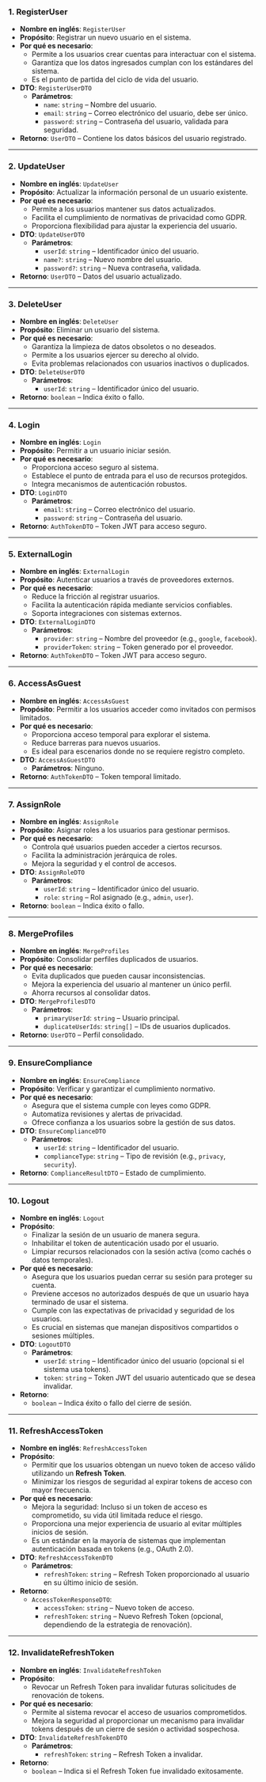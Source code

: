 ### **1. RegisterUser**

- **Nombre en inglés**: `RegisterUser`
- **Propósito**: Registrar un nuevo usuario en el sistema.
- **Por qué es necesario**:
    - Permite a los usuarios crear cuentas para interactuar con el sistema.
    - Garantiza que los datos ingresados cumplan con los estándares del sistema.
    - Es el punto de partida del ciclo de vida del usuario.
- **DTO**: `RegisterUserDTO`
    - **Parámetros**:
        - `name`: `string` – Nombre del usuario.
        - `email`: `string` – Correo electrónico del usuario, debe ser único.
        - `password`: `string` – Contraseña del usuario, validada para seguridad.
- **Retorno**: `UserDTO` – Contiene los datos básicos del usuario registrado.

---

### **2. UpdateUser**

- **Nombre en inglés**: `UpdateUser`
- **Propósito**: Actualizar la información personal de un usuario existente.
- **Por qué es necesario**:
    - Permite a los usuarios mantener sus datos actualizados.
    - Facilita el cumplimiento de normativas de privacidad como GDPR.
    - Proporciona flexibilidad para ajustar la experiencia del usuario.
- **DTO**: `UpdateUserDTO`
    - **Parámetros**:
        - `userId`: `string` – Identificador único del usuario.
        - `name?`: `string` – Nuevo nombre del usuario.
        - `password?`: `string` – Nueva contraseña, validada.
- **Retorno**: `UserDTO` – Datos del usuario actualizado.

---

### **3. DeleteUser**

- **Nombre en inglés**: `DeleteUser`
- **Propósito**: Eliminar un usuario del sistema.
- **Por qué es necesario**:
    - Garantiza la limpieza de datos obsoletos o no deseados.
    - Permite a los usuarios ejercer su derecho al olvido.
    - Evita problemas relacionados con usuarios inactivos o duplicados.
- **DTO**: `DeleteUserDTO`
    - **Parámetros**:
        - `userId`: `string` – Identificador único del usuario.
- **Retorno**: `boolean` – Indica éxito o fallo.

---

### **4. Login**

- **Nombre en inglés**: `Login`
- **Propósito**: Permitir a un usuario iniciar sesión.
- **Por qué es necesario**:
    - Proporciona acceso seguro al sistema.
    - Establece el punto de entrada para el uso de recursos protegidos.
    - Integra mecanismos de autenticación robustos.
- **DTO**: `LoginDTO`
    - **Parámetros**:
        - `email`: `string` – Correo electrónico del usuario.
        - `password`: `string` – Contraseña del usuario.
- **Retorno**: `AuthTokenDTO` – Token JWT para acceso seguro.

---

### **5. ExternalLogin**

- **Nombre en inglés**: `ExternalLogin`
- **Propósito**: Autenticar usuarios a través de proveedores externos.
- **Por qué es necesario**:
    - Reduce la fricción al registrar usuarios.
    - Facilita la autenticación rápida mediante servicios confiables.
    - Soporta integraciones con sistemas externos.
- **DTO**: `ExternalLoginDTO`
    - **Parámetros**:
        - `provider`: `string` – Nombre del proveedor (e.g., `google`, `facebook`).
        - `providerToken`: `string` – Token generado por el proveedor.
- **Retorno**: `AuthTokenDTO` – Token JWT para acceso seguro.

---

### **6. AccessAsGuest**

- **Nombre en inglés**: `AccessAsGuest`
- **Propósito**: Permitir a los usuarios acceder como invitados con permisos limitados.
- **Por qué es necesario**:
    - Proporciona acceso temporal para explorar el sistema.
    - Reduce barreras para nuevos usuarios.
    - Es ideal para escenarios donde no se requiere registro completo.
- **DTO**: `AccessAsGuestDTO`
    - **Parámetros**: Ninguno.
- **Retorno**: `AuthTokenDTO` – Token temporal limitado.

---

### **7. AssignRole**

- **Nombre en inglés**: `AssignRole`
- **Propósito**: Asignar roles a los usuarios para gestionar permisos.
- **Por qué es necesario**:
    - Controla qué usuarios pueden acceder a ciertos recursos.
    - Facilita la administración jerárquica de roles.
    - Mejora la seguridad y el control de accesos.
- **DTO**: `AssignRoleDTO`
    - **Parámetros**:
        - `userId`: `string` – Identificador único del usuario.
        - `role`: `string` – Rol asignado (e.g., `admin`, `user`).
- **Retorno**: `boolean` – Indica éxito o fallo.

---

### **8. MergeProfiles**

- **Nombre en inglés**: `MergeProfiles`
- **Propósito**: Consolidar perfiles duplicados de usuarios.
- **Por qué es necesario**:
    - Evita duplicados que pueden causar inconsistencias.
    - Mejora la experiencia del usuario al mantener un único perfil.
    - Ahorra recursos al consolidar datos.
- **DTO**: `MergeProfilesDTO`
    - **Parámetros**:
        - `primaryUserId`: `string` – Usuario principal.
        - `duplicateUserIds`: `string[]` – IDs de usuarios duplicados.
- **Retorno**: `UserDTO` – Perfil consolidado.

---

### **9. EnsureCompliance**

- **Nombre en inglés**: `EnsureCompliance`
- **Propósito**: Verificar y garantizar el cumplimiento normativo.
- **Por qué es necesario**:
    - Asegura que el sistema cumple con leyes como GDPR.
    - Automatiza revisiones y alertas de privacidad.
    - Ofrece confianza a los usuarios sobre la gestión de sus datos.
- **DTO**: `EnsureComplianceDTO`
    - **Parámetros**:
        - `userId`: `string` – Identificador del usuario.
        - `complianceType`: `string` – Tipo de revisión (e.g., `privacy`, `security`).
- **Retorno**: `ComplianceResultDTO` – Estado de cumplimiento.

---

### **10. Logout**

- **Nombre en inglés**: `Logout`
- **Propósito**:
    - Finalizar la sesión de un usuario de manera segura.
    - Inhabilitar el token de autenticación usado por el usuario.
    - Limpiar recursos relacionados con la sesión activa (como cachés o datos temporales).
- **Por qué es necesario**:
    - Asegura que los usuarios puedan cerrar su sesión para proteger su cuenta.
    - Previene accesos no autorizados después de que un usuario haya terminado de usar el sistema.
    - Cumple con las expectativas de privacidad y seguridad de los usuarios.
    - Es crucial en sistemas que manejan dispositivos compartidos o sesiones múltiples.
- **DTO**: `LogoutDTO`
    - **Parámetros**:
        - `userId`: `string` – Identificador único del usuario (opcional si el sistema usa tokens).
        - `token`: `string` – Token JWT del usuario autenticado que se desea invalidar.
- **Retorno**:
    - `boolean` – Indica éxito o fallo del cierre de sesión.

---

### **11. RefreshAccessToken**

- **Nombre en inglés**: `RefreshAccessToken`
- **Propósito**:
    - Permitir que los usuarios obtengan un nuevo token de acceso válido utilizando un **Refresh Token**.
    - Minimizar los riesgos de seguridad al expirar tokens de acceso con mayor frecuencia.
- **Por qué es necesario**:
    - Mejora la seguridad: Incluso si un token de acceso es comprometido, su vida útil limitada reduce el riesgo.
    - Proporciona una mejor experiencia de usuario al evitar múltiples inicios de sesión.
    - Es un estándar en la mayoría de sistemas que implementan autenticación basada en tokens (e.g., OAuth 2.0).
- **DTO**: `RefreshAccessTokenDTO`
    - **Parámetros**:
        - `refreshToken`: `string` – Refresh Token proporcionado al usuario en su último inicio de sesión.
- **Retorno**:
    - `AccessTokenResponseDTO`:
        - `accessToken`: `string` – Nuevo token de acceso.
        - `refreshToken`: `string` – Nuevo Refresh Token (opcional, dependiendo de la estrategia de renovación).

---

### **12. InvalidateRefreshToken**

- **Nombre en inglés**: `InvalidateRefreshToken`
- **Propósito**:
    - Revocar un Refresh Token para invalidar futuras solicitudes de renovación de tokens.
- **Por qué es necesario**:
    - Permite al sistema revocar el acceso de usuarios comprometidos.
    - Mejora la seguridad al proporcionar un mecanismo para invalidar tokens después de un cierre de sesión o actividad sospechosa.
- **DTO**: `InvalidateRefreshTokenDTO`
    - **Parámetros**:
        - `refreshToken`: `string` – Refresh Token a invalidar.
- **Retorno**:
    - `boolean` – Indica si el Refresh Token fue invalidado exitosamente.

